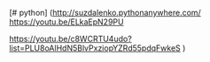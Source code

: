 [# python]
(http://suzdalenko.pythonanywhere.com/
https://youtu.be/ELkaEpN29PU

https://youtu.be/c8WCRTU4udo?list=PLU8oAlHdN5BlvPxziopYZRd55pdqFwkeS
)
